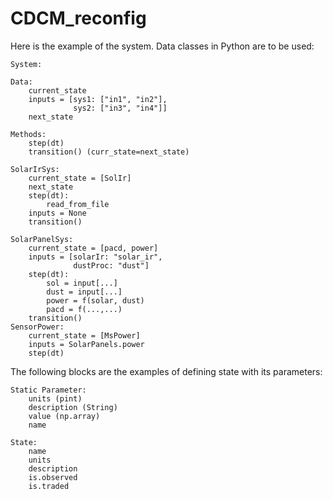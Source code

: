 # CDCM_reconfig

Here is the example of the system. Data classes in Python are to be used:  


    System:
  
    Data: 
        current_state
        inputs = [sys1: ["in1", "in2"],
                  sys2: ["in3", "in4"]]
        next_state 
    
    Methods:
        step(dt)
        transition() (curr_state=next_state)
        
    SolarIrSys:
        current_state = [SolIr]
        next_state 
        step(dt):
            read_from_file
        inputs = None
        transition()
        
    SolarPanelSys:
        current_state = [pacd, power]
        inputs = [solarIr: "solar_ir",
                  dustProc: "dust"]
        step(dt):
            sol = input[...]
            dust = input[...]
            power = f(solar, dust)
            pacd = f(...,...)
        transition()
    SensorPower:
        current_state = [MsPower]
        inputs = SolarPanels.power
        step(dt)


The following blocks are the examples of defining state with its parameters: 
        
    Static Parameter: 
        units (pint)
        description (String)
        value (np.array)
        name

    State: 
        name
        units
        description
        is.observed
        is.traded
